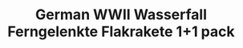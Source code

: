 ---
layout: product
title: "German WWII Wasserfall Ferngelenkte Flakrakete 1+1 pack"
price: "2000" 
desc: "Maketa"
img_path: "/assets/img/UA72141.jpg"
brand: "N/A"
available: false
special_offer: false
new: false
soon: false
cat: "010000"
subcat: "013300"
subsubcat: "0N/A"
sifra: "UA72141"
popular: false
---